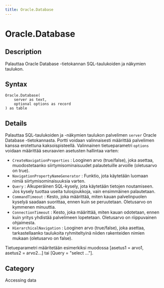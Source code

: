 ```yaml
---
title: Oracle.Database
---
```


# Oracle.Database


## Description

Palauttaa Oracle Database -tietokannan SQL-taulukoiden ja näkymien taulukon.


## Syntax

```powerquery
Oracle.Database(
    server as text,
    optional options as record
) as table
```


## Details

Palauttaa SQL-taulukoiden ja -näkymien taulukon palvelimen <code>server</code> Oracle Database -tietokannasta. Portti voidaan valinnaisesti määrittää palvelimen kanssa erotettuna kaksoispisteellä. Valinnainen tietueparametri <code>options</code> voidaan määrittää seuraavien asetusten hallintaa varten:    <ul><li><code>CreateNavigationProperties</code> : Looginen arvo (true/false), joka asettaa, muodostetaanko siirtymisominaisuudet palautetuille arvoille (oletusarvo on true).</li><li><code>NavigationPropertyNameGenerator</code> : Funktio, jota k&#228;ytet&#228;&#228;n luomaan nimi&#228; siirtymisominaisuuksia varten.</li><li><code>Query</code> : Alkuper&#228;inen SQL-kysely, jota k&#228;ytet&#228;&#228;n tietojen noutamiseen. Jos kysely tuottaa useita tulosjoukkoja, vain ensimm&#228;inen palautetaan.</li><li><code>CommandTimeout</code> : Kesto, joka m&#228;&#228;ritt&#228;&#228;, miten kauan palvelinpuolen kysely&#228; saadaan suorittaa, ennen kuin se peruutetaan. Oletusarvo on kymmenen minuuttia.</li><li><code>ConnectionTimeout</code> : Kesto, joka m&#228;&#228;ritt&#228;&#228;, miten kauan odotetaan, ennen kuin yritys yhdist&#228;&#228; palvelimeen lopetetaan. Oletusarvo on riippuvainen ohjaimesta.</li><li><code>HierarchicalNavigation</code> : Looginen arvo (true/false), joka asettaa, tarkastellaanko taulukoita ryhmiteltyin&#228; niiden rakenteiden nimien mukaan (oletusarvo on false).</li></ul>    Tietueparametri määritetään esimerkiksi muodossa [asetus1 = arvo1, asetus2 = arvo2...] tai [Query = "select ..."].    



## Category
Accessing data
